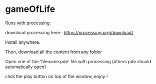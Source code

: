 # gameOfLife

Runs with processing.

download processing here : https://processing.org/download/

Install anywhere.

Then, download all the content from any folder

Open one of the 'filename.pde' file with processing (others pde should automatically open)

click the play button on top of the window, enjoy !
